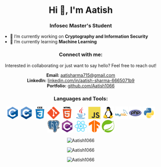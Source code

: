 <h1 align="center">Hi 👋, I'm Aatish</h1>
<h3 align="center">Infosec Master's Student</h3>

- 🔭 I’m currently working on **Cryptography and Information Security**
- 🌱 I’m currently learning **Machine Learning**

<h3 align="center">Connect with me:</h3>
<p align="center">
  Interested in collaborating or just want to say hello? Feel free to reach out!
</p>

<p align="center">
  <strong>Email:</strong> <a href="mailto:aatisharma715@gmail.com">aatisharma715@gmail.com</a><br>
  <strong>LinkedIn:</strong> <a href="https://linkedin.com/in/aatish-sharma-6665071b9">linkedin.com/in/aatish-sharma-6665071b9</a><br>
  <strong>Portfolio:</strong> <a href="[https://github.com/Aatish1066](https://aatish1066.github.io/)">github.com/Aatish1066</a>
</p>

</p>

<h3 align="center">Languages and Tools:</h3>
<p align="center">
  <img src="https://raw.githubusercontent.com/devicons/devicon/master/icons/c/c-original.svg" alt="c" width="40" height="40">
  <img src="https://raw.githubusercontent.com/devicons/devicon/master/icons/cplusplus/cplusplus-original.svg" alt="cplusplus" width="40" height="40">
  <img src="https://raw.githubusercontent.com/devicons/devicon/master/icons/css3/css3-original-wordmark.svg" alt="css3" width="40" height="40">
  <img src="https://raw.githubusercontent.com/devicons/devicon/master/icons/git/git-original.svg" alt="git" width="40" height="40">
  <img src="https://raw.githubusercontent.com/devicons/devicon/master/icons/html5/html5-original-wordmark.svg" alt="html5" width="40" height="40">
  <img src="https://raw.githubusercontent.com/devicons/devicon/master/icons/java/java-original.svg" alt="java" width="40" height="40">
  <img src="https://raw.githubusercontent.com/devicons/devicon/master/icons/javascript/javascript-original.svg" alt="javascript" width="40" height="40">
  <img src="https://raw.githubusercontent.com/devicons/devicon/master/icons/linux/linux-original.svg" alt="linux" width="40" height="40">
  <img src="https://raw.githubusercontent.com/devicons/devicon/master/icons/mysql/mysql-original-wordmark.svg" alt="mysql" width="40" height="40">
  <img src="https://raw.githubusercontent.com/devicons/devicon/master/icons/php/php-original.svg" alt="php" width="40" height="40">
  <img src="https://raw.githubusercontent.com/devicons/devicon/master/icons/python/python-original.svg" alt="python" width="40" height="40">
  <img src="https://raw.githubusercontent.com/devicons/devicon/master/icons/postgresql/postgresql-original.svg" alt="postgresql" width="40" height="40">
  <img src="https://raw.githubusercontent.com/devicons/devicon/master/icons/csharp/csharp-original.svg" alt="csharp" width="40" height="40">
  <img src="https://raw.githubusercontent.com/devicons/devicon/master/icons/react/react-original.svg" alt="react" width="40" height="40">
  <img src="https://raw.githubusercontent.com/devicons/devicon/master/icons/tensorflow/tensorflow-original.svg" alt="tensorflow" width="40" height="40">
  <img src="https://raw.githubusercontent.com/devicons/devicon/master/icons/spring/spring-original.svg" alt="springboot" width="40" height="40">
</p>

<p align="center">
  <img src="https://github-readme-stats.vercel.app/api/top-langs?username=Aatish1066&show_icons=true&locale=en&layout=compact" alt="Aatish1066">
</p>

<p align="center">
  <img src="https://github-readme-stats.vercel.app/api?username=Aatish1066&show_icons=true&locale=en" alt="Aatish1066">
</p>

<p align="center">
  <img src="https://github-readme-streak-stats.herokuapp.com/?user=Aatish1066" alt="Aatish1066">
</p>
